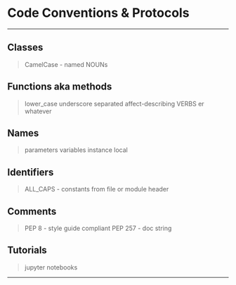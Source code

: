 # Code Conventions & Protocols
****
## Classes
> CamelCase - named NOUNs

## Functions aka methods 
>  lower_case underscore separated affect-describing VERBS er whatever

## Names
> parameters
> variables
> instance
> local

## Identifiers
> ALL_CAPS - constants from file or module header

## Comments
> PEP 8 - style guide compliant
> PEP 257 - doc string

## Tutorials
> jupyter notebooks
****
